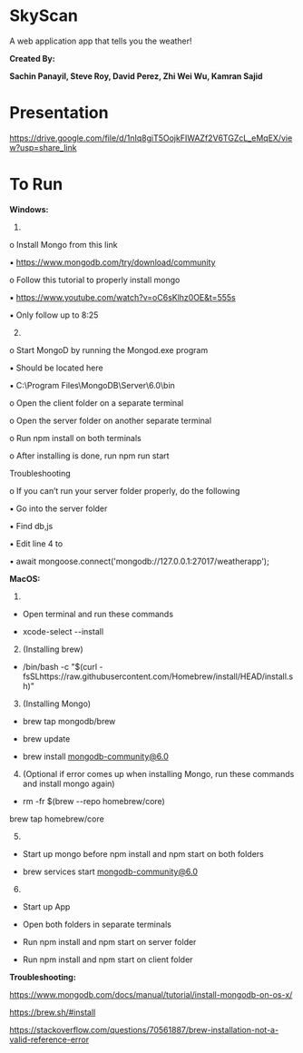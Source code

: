 # SkyScan

A web application app that tells you the weather!

**Created By:**

**Sachin Panayil, Steve Roy, David Perez, Zhi Wei Wu, Kamran Sajid**

# Presentation

https://drive.google.com/file/d/1nIq8giT5OojkFIWAZf2V6TGZcL_eMqEX/view?usp=share_link

# To Run

**Windows:**

1.

o Install Mongo from this link

▪ https://www.mongodb.com/try/download/community

o Follow this tutorial to properly install mongo

▪ https://www.youtube.com/watch?v=oC6sKlhz0OE&t=555s

▪ Only follow up to 8:25


2. 

o Start MongoD by running the Mongod.exe program

▪ Should be located here

▪ C:\Program Files\MongoDB\Server\6.0\bin

o Open the client folder on a separate terminal

o Open the server folder on another separate terminal

o Run npm install on both terminals

o After installing is done, run npm run start


Troubleshooting

o If you can’t run your server folder properly, do the following

▪ Go into the server folder

▪ Find db,js

▪ Edit line 4 to

• await mongoose.connect('mongodb://127.0.0.1:27017/weatherapp');


**MacOS:**

1.

- Open terminal and run these commands

- xcode-select --install

2.  (Installing brew)

- /bin/bash -c "$(curl -fsSLhttps://raw.githubusercontent.com/Homebrew/install/HEAD/install.sh)"

3. (Installing Mongo)

- brew tap mongodb/brew

- brew update

- brew install mongodb-community@6.0

4. (Optional if error comes up when installing Mongo, run these commands and install mongo again)

- rm -fr $(brew --repo homebrew/core)

brew tap homebrew/core

5. 

- Start up mongo before npm install and npm start on both folders

- brew services start mongodb-community@6.0

6. 

- Start up App

- Open both folders in separate terminals

- Run npm install and npm start on server folder

- Run npm install and npm start on client folder


**Troubleshooting:**

https://www.mongodb.com/docs/manual/tutorial/install-mongodb-on-os-x/

https://brew.sh/#install

https://stackoverflow.com/questions/70561887/brew-installation-not-a-valid-reference-error
